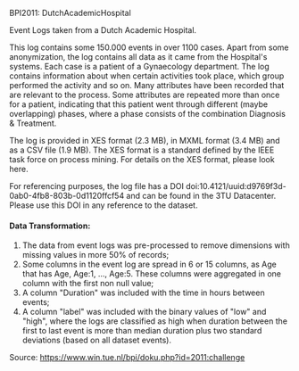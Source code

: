 BPI2011: DutchAcademicHospital

Event Logs taken from a Dutch Academic Hospital.

This log contains some 150.000 events in over 1100 cases. Apart from some anonymization, the log contains all data as it came from the Hospital's systems. Each case is a patient of a Gynaecology department. The log contains information about when certain activities took place, which group performed the activity and so on. Many attributes have been recorded that are relevant to the process. Some attributes are repeated more than once for a patient, indicating that this patient went through different (maybe overlapping) phases, where a phase consists of the combination Diagnosis & Treatment.

The log is provided in XES format (2.3 MB), in MXML format (3.4 MB) and as a CSV file (1.9 MB). The XES format is a standard defined by the IEEE task force on process mining. For details on the XES format, please look here.

For referencing purposes, the log file has a DOI doi:10.4121/uuid:d9769f3d-0ab0-4fb8-803b-0d1120ffcf54 and can be found in the 3TU Datacenter. Please use this DOI in any reference to the dataset.


#### Data Transformation:

1. The data from event logs was pre-processed to remove dimensions with missing values in more 50% of records;
2. Some columns in the event log are spread in 6 or 15 columns, as Age that has Age, Age:1, ..., Age:5. These columns were aggregated in one column with the first non null value;
3. A column "Duration" was included with the time in hours between events;
4. A column "label" was included with the binary values of "low" and "high", where the logs are classified as high when duration between the first to last event is more than median duration plus two standard deviations (based on all dataset events).

Source: https://www.win.tue.nl/bpi/doku.php?id=2011:challenge